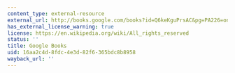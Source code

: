 ```yaml
---
content_type: external-resource
external_url: http://books.google.com/books?id=Q6keKguPrsAC&pg=PA226=onepage
has_external_license_warning: true
license: https://en.wikipedia.org/wiki/All_rights_reserved
status: ''
title: Google Books
uid: 16aa2c4d-8fdc-4e3d-82f6-365bdc8b8958
wayback_url: ''
---
```

